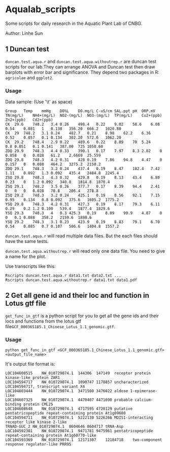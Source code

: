 # Aqualab_scripts
Some scripts for daily research in the Aquatic Plant Lab of CNBG.

Author: Linhe Sun

## 1 Duncan test
`duncan.test.aqua.r` and `duncan.test.aqua.withoutrep.r` are duncan test scripts for our lab.They can arrange ANOVA and Duncan test then draw barplots with error bar and significance. They depend two packages in R: `agricolae` and `ggplot2`.

### Usage

Data sample: (Use '\t' as space)
```
Group	Temp	mmHg	DO%L	DO.mg/L	C-uS/cm	SAL.ppt	pH	ORP.mV	TN(mg/L)	NH4+(mg/L)	NO2-(mg/L)	NO3-(mg/L)	TP(mg/L)	Cu2+(ppb)	Zn2+(ppb)	Cd2+(ppb)
CK	29.6	748.2	3.4	0.26	498.4	0.22	9.02	58.6	6.08 	0.54	0.081	1	0.138 	356.20 	666.2	1020.80 
CK	29	748.2	3.1	0.24	482.7	0.21	8.98	62.2	6.36 	0.52	0.057	0.1	0.134 	302.20 	572.6	1062.20 
CK	29.2	748.4	2.9	0.22	489.6	0.22	8.89	70	5.24 	0.8	0.051	0.1	0.141 	387.00 	725	1050.60 
ZDQ	29.9	748.3	4.4	0.33	390.1	0.17	7.97	8.3	2.02 	0	0.058	0	0.028 	61.2	2.6669	25.559
ZDQ	29.8	748.3	4.2	0.31	428	0.19	7.86	94.8	4.47 	0	0.157	0	0.088 	464.2	3275.2	2150.2
ZDQ	29.1	748.3	3.2	0.24	437.4	0.19	8.47	102.4	7.42 	1.11	0.092	1.3	0.092 	435.4	2484.8	2245.4
ZSQ	29.8	748.3	4.3	0.32	429.8	0.19	8.13	43.4	6.80 	0.23	0	1.2	0.092 	340.8	1814.8	1870.4
ZSQ	29.1	748.2	3.5	0.26	377.7	0.17	8.39	94.4	2.41 	0	0	0	0.028 	70.8	206.4	278.8
ZSQ	29.2	748.3	3.2	0.24	425.1	0.19	8.56	92.1	7.15 	0.95	0.134	0.8	0.092 	375.6	1605.2	1775.2
YSQ	29.8	748.3	4.2	0.31	427.3	0.19	8.17	79.3	6.11 	0.29	0.2	1.2	0.100 	539.4	1877.4	1829.6
YSQ	29.3	748.3	4	0.3	425.3	0.19	8.09	99.9	4.87 	0	0	0.1	0.088 	358.2	2159.6	1880.6
YSQ	29.2	748.3	3.1	0.23	423.9	0.19	8.83	79.1	6.70 	0.54	0.085	0.7	0.107 	506.6	1404.8	1557.2
```

`duncan.test.aqua.r` will read multiple data files. But the each files should have the same tests.

`duncan.test.aqua.withoutrep.r` will read only one data file. You need to give a name for the plot.

Use transcripts like this:
```
Rscripts duncan.test.aqua.r data1.txt data2.txt ...
Rscripts duncan.test.aqua.withoutrep.r data1.txt data1.pdf
```
## 2 Get all gene id and their loc and function in Lotus gtf file
`get_func_in_gtf` is a python script for you to get all the gene ids and their locs and functions from the lotus gtf file`GCF_000365185.1_Chinese_Lotus_1.1_genomic.gtf`.
### Usage
```
python get_func_in_gtf <GCF_000365185.1_Chinese_Lotus_1.1_genomic.gtf> <output_file_name>
```
It's output file format is:
```
LOC104600515	NW_010729074.1	144306	147149	receptor protein kinase-like protein ZAR1
LOC104594717	NW_010729074.1	1090747	1178857	uncharacterized LOC104594717, transcript variant X4
LOC104603444	NW_010729074.1	3471500	3476022	aldose 1-epimerase-like
LOC104607325	NW_010729074.1	4470407	4471690	probable calcium-binding protein CML25
LOC104608648	NW_010729074.1	4717595	4720129	putative pentatricopeptide repeat-containing protein At1g09680
LOC104594711	NW_010729074.1	5222130	5226266	MDIS1-interacting receptor like kinase 2-like
TRNAD-GUC_2	NW_010729074.1	8604646	8604717	tRNA-Asp
LOC104592301	NW_010729074.1	9471781	9475961	pentatricopeptide repeat-containing protein At1g60770-like
LOC104593369	NW_010729074.1	12171307	12184718	two-component response regulator-like PRR95
```
